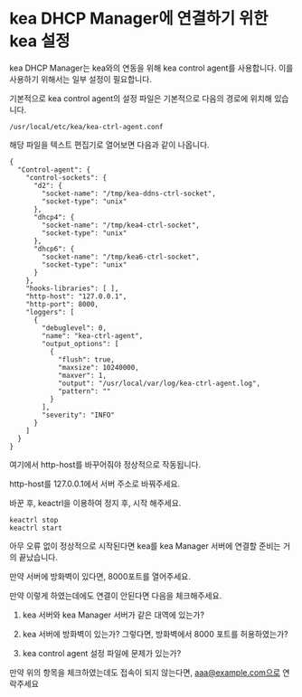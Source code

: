 kea DHCP Manager에 연결하기 위한 kea 설정
===============

kea DHCP Manager는 kea와의 연동을 위해 kea control agent를 사용합니다.
이를 사용하기 위해서는 일부 설정이 필요합니다.

기본적으로 kea control agent의 설정 파일은 기본적으로 다음의 경로에 위치해 있습니다.

`/usr/local/etc/kea/kea-ctrl-agent.conf`

해당 파일을 텍스트 편집기로 열어보면 다음과 같이 나옵니다.

```jsonc
{
  "Control-agent": {
    "control-sockets": {
      "d2": {
        "socket-name": "/tmp/kea-ddns-ctrl-socket",
        "socket-type": "unix"
      },
      "dhcp4": {
        "socket-name": "/tmp/kea4-ctrl-socket",
        "socket-type": "unix"
      },
      "dhcp6": {
        "socket-name": "/tmp/kea6-ctrl-socket",
        "socket-type": "unix"
      }
    },
    "hooks-libraries": [ ],
    "http-host": "127.0.0.1",
    "http-port": 8000,
    "loggers": [
      {
        "debuglevel": 0,
        "name": "kea-ctrl-agent",
        "output_options": [
          {
            "flush": true,
            "maxsize": 10240000,
            "maxver": 1,
            "output": "/usr/local/var/log/kea-ctrl-agent.log",
            "pattern": ""
          }
        ],
        "severity": "INFO"
      }
    ]
  }
}
```



여기에서 http-host를 바꾸어줘야 정상적으로 작동됩니다.

http-host를 127.0.0.1에서 서버 주소로 바꿔주세요.

바꾼 후, keactrl을 이용하여 정지 후, 시작 해주세요.

```
keactrl stop
keactrl start
```

아무 오류 없이 정상적으로 시작된다면 kea를 kea Manager 서버에 연결할 준비는 거의 끝났습니다.

만약 서버에 방화벽이 있다면, 8000포트를 열어주세요.

만약 이렇게 하였는데에도 연결이 안된다면 다음을 체크해주세요.

1. kea 서버와 kea Manager 서버가 같은 대역에 있는가?

2. kea 서버에 방화벽이 있는가? 그렇다면, 방화벽에서 8000 포트를 허용하였는가?

3. kea control agent 설정 파일에 문제가 있는가? 

만약 위의 항목을 체크하였는데도 접속이 되지 않는다면, aaa@example.com으로 연락주세요